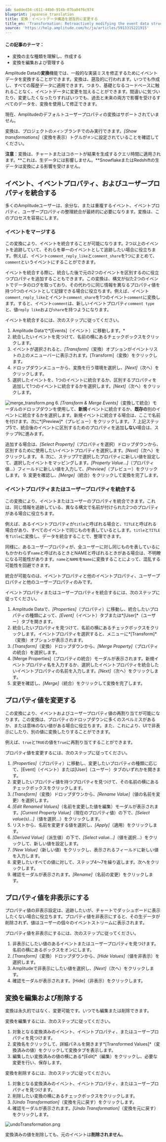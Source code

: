 ```yaml
---
id: 6added34-c611-44b0-914b-07ba04f6c974
blueprint: japanese_translation
title: 変換：イベントデータ構造を遡及的に変更する
title_en: 'Transformation: Retroactively modifying the event data structure'
source: 'https://help.amplitude.com/hc/ja/articles/5913315221915'
---
```

#### この記事のテーマ：

* 変換の主な種類を理解し、作成する
* 変換を編集および管理する

Amplitude Dataの**変換**機能では、一般的な実装ミスを修正するためにイベントデータを変換することができます。変換は、遡及的に行われます。いつでも作成し、すべての履歴データに適用できます。つまり、基礎となるコードベースに触れることなく、イベントデータに変更を加えることができます。間違いに気づいたり、変更したくなったりすればいつでも、過去と未来の両方で影響を受けるすべてのデータを、変換を使用して修正できます。

現在、Amplitudeのデフォルトユーザープロパティの変換はサポートされていません。

変換は、プロジェクトの`メイン`ブランチでのみ実行できます。*[Show transformations]*（変換を表示）トグルが`オン`に設定されていることを確認してください。

**注意**：変換は、チャートまたはコホートが結果を生成するクエリ時間に適用されます。**これは、生データには影響しません。**SnowflakeまたはRedshiftの生データは変換による影響を受けません。

## イベント、イベントプロパティ、およびユーザープロパティを統合する

多くのAmplitudeユーザーは、余分な、または重複するイベント、イベントプロパティ、ユーザープロパティの整理統合が最終的に必要になります。変換は、このプロセスを容易にします。

### イベントをマージする

この変換により、イベントを統合することが可能になります。2つ以上のイベントを追跡していて、それらを単一のイベントとして追跡したい場合に役立ちます。例えば、イベント`comment_reply_like`と`comment_share`を1つにまとめて、`comment`というイベントにすることができます。

イベントを統合する際に、統合した後で元の2つのイベントを区別するのに役立つプロパティを追加することもできます。この変換は、構文が似た2つのイベントでデータのログを取っており、その代わりに同じ情報を異なるプロパティ値を持つ1つのイベントとして記録できる場合に役立ちます。例えば、イベント`comment_reply_like`とイベント`comment_share`を1つのイベント`comment`に変換します。すると、イベント`comment`は、新しいイベントプロパティ`comment type`と、値`reply like`および`share`を持つようになります。

イベントを統合するには、次のステップに従ってください。

1. Amplitude Dataで*[Events]（イベント）に移動します。*
2. 統合したいイベントを見つけて、名前の横にあるチェックボックスをクリックします。
3. イベントが選択されると、*[Transform]*（変換）オプションがイベントリストの上のメニューバーに表示されます。[Transform]（変換）をクリックします。
4. ドロップダウンメニューから、変換を行う環境を選択し、*[Next]*（次へ）をクリックします。
5. 選択したイベントを、1つのイベントに統合するか、区別するプロパティを追加して1つのイベントに統合するかを選択します。*[Next]*（次へ）をクリックします。  
  
![merge_transform.png](/docs/output/img/jp/merge-transform-png.png)
6. *[Transform & Merge Events]*（変換して統合）モーダルのドロップダウンを使用して、**新規**イベントに統合するか、**既存の**別のイベントに統合するかを選択します。新規イベントに統合する場合は、ここで名前を付けます。次に*[Preview]*（プレビュー）をクリックします。
7. 上記ステップ5で、統合後のイベントに区別するためのプロパティを追加**しない**場合は、ステップ9に進みます。  
  
追加する場合は、*[Select Property]*（プロパティを選択）ドロップダウンから、区別するために使用したいイベントプロパティを選択します。*[Next]*（次へ）をクリックします。
8. 次に、ステップ7で選択したプロパティに新しい値を設定して、選択したイベントをマッピングします。*[Property Value…]*（プロパティ値…）フィールドに新しい値を入力して、*[Preview]*（プレビュー）をクリックします。
9. 変更を確認し、*[Merge]*（統合）をクリックして変換を完了します。

### イベントプロパティまたはユーザープロパティを統合する

この変換により、イベントまたはユーザーのプロパティを統合できます。これは、同じ情報を追跡している、異なる構文で名前が付けられた2つのプロパティがある場合に役立ちます。

例えば、あるイベントプロパティが`title`と呼ばれる場合と、`TITLE`と呼ばれる場合があり、すべてのイベントで同じものを表しているとします。`title`と`TITLE`を`Title`に変換し、データを統合することで、整理できます。

同様に、あるユーザープロパティが、全ユーザーに対し同じものを表しているにもかかわらず`name`と呼ばれるときとNAMEと呼ばれるときがある場合は、不明瞭になる可能性があります。`name`と`NAME`を`Name`に変換することによって、混乱する可能性を回避できます。

統合が可能なのは、イベントプロパティと他のイベントプロパティ、ユーザープロパティと他のユーザープロパティのみです。

イベントプロパティまたはユーザープロパティを統合するには、次のステップに従ってください。

1. Amplitude Dataで、*[Properties]*（プロパティ）に移動し、統合したいプロパティの種類によって、*[Event]*（イベント）タブまたは*[User]*（ユーザー）タブを開きます。
2. 統合したいプロパティを見つけて、名前の横にあるチェックボックスをクリックします。イベントプロパティを選択すると、メニューに*[Transform]*（変換）オプションが表示されます。
3. *[Transform]*（変換）ドロップダウンから、*[Merge Property]*（プロパティの統合）を選択します。
4. [Merge Properties]（プロパティの統合）モーダルが表示されます。新規イベントプロパティ名を入力するか、選択したイベントプロパティを統合したいイベントプロパティの名前を入力します。*[Next]*（次へ）をクリックします。
5. 変更を確認し、*[Merge]*（統合）をクリックして変換を完了します。

## プロパティ値を変更する

この変換により、イベントおよびユーザープロパティ値の再割り当てが可能になります。この変換は、プロパティのドロップダウンに多くのスペルミスがあるか、または意味のない値がある場合に役立ちます。また、これにより、UIで非表示にしたり、別の値に変換したりすることができます。

例えば、`true`と`TRUE`の値を`True`に再割り当てすることができます。

プロパティ値を変更するには、次のステップに従ってください。

1. *[Properties]*（プロパティ）に移動し、変更したいプロパティの種類に応じて、[Event]（イベント）または[User]（ユーザー）タブのいずれかを開きます。
2. 変更したいプロパティ値を持つプロパティを見つけて、その名前の横にあるチェックボックスをクリックします。
3. *[Transform]*（変換）ドロップダウンから、*[Rename Value]*（値の名前を変更）を選択します。
4. *[Edit Renamed Values]*（名前を変更した値を編集）モーダルが表示されます。*[Current Property Value]*（現在のプロパティ値）の下で、*[Select value(s)...]*（値を選択…）をクリックします。
5. リストから、名前を変更する値を選択し、*[Apply]*（適用）をクリックします。
6. *[Derived Value]*（派生値）の下で、*[Select value...]*（値を選択...）をクリックして、新しい値を設定します。
7. *[New Value]*（新しい値）をクリックし、表示されるフィールドに新しい値を入力します。
8. 変更したいすべての値に対して、ステップ4～7を繰り返します。次へをクリックします。
9. 確認モーダルが表示されます。*[Rename]*（名前の変更）をクリックします。

## プロパティ値を非表示にする

プロパティ値の非表示設定は、追跡したいが、チャートでダッシュボードに表示したくない場合に役立ちます。プロパティ値を非表示にすると、その生データが削除されず、値はユーザーの個々のイベントストリームに表示されます。

プロパティ値を非表示にするには、次のステップに従ってください。

1. 非表示にしたい値のあるイベントまたはユーザープロパティを見つけます。名前の横にあるボックスをオンにします。
2. *[Transform]*（変換）ドロップダウンから、*[Hide Values]*（値を非表示）を選択します。
3. Amplitudeで非表示にしたい値を選択し、*[Next]*（次へ）をクリックします。
4. 確認モーダルが表示されます。[Hide]（非表示）をクリックします。

## 変換を編集および削除する

変換は永久的ではなく、変更可能です。いつでも編集または削除できます。

変換を編集するには、次のステップに従ってください。

1. 対象となる変換済みのイベント、イベントプロパティ、またはユーザープロパティを見つけます。
2. 変換名をクリックして、詳細パネルを開きます*[Transformed Values]*（変換済みの値）をクリックして変換タブを表示します。
3. 編集したい変換済みの値の横にある*[Edit]*（編集）をクリックし、必要な変更を行い、保存します。

変換を削除するには、次のステップに従ってください。

1. 対象となる変換済みのイベント、イベントプロパティ、またはユーザープロパティを見つけます。
2. 削除したい変換の横にあるチェックボックスをクリックします。
3. *[Undo Transformation]*（変換を元に戻す）をクリックします。
4. 確認モーダルが表示されます。*[Undo Transformation]*（変換を元に戻す）をクリックします。

![undoTransformation.png](/docs/output/img/jp/undotransformation-png.png)

変換済みの値を削除しても、元のイベントは**削除されません**。
